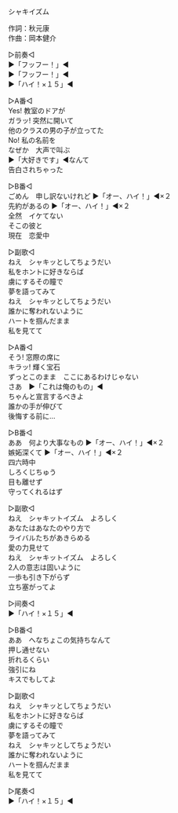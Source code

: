 シャキイズム  
  
作詞：秋元康  
作曲：岡本健介  
  
▷前奏◁  
▶「フッフー！」◀  
▶「フッフー！」◀   
▶「ハイ！×１５」◀   
  
▷A番◁  
Yes! 教室のドアが  
ガラッ! 突然に開いて  
他のクラスの男の子が立ってた  
No! 私の名前を  
なぜか　大声で叫ぶ  
▶「大好きです」◀なんて  
告白されちゃった  
  
▷B番◁  
ごめん　申し訳ないけれど ▶「オー、ハイ！」◀×２   
先約があるの ▶「オー、ハイ！」◀×２   
全然　イケてない  
そこの彼と  
現在　恋愛中  
  
▷副歌◁  
ねえ　シャキッとしてちょうだい  
私をホントに好きならば  
虜にするその瞳で  
夢を語ってみて  
ねえ　シャキッとしてちょうだい  
誰かに奪われないように  
ハートを掴んだまま  
私を見てて  
  
▷A番◁  
そう! 窓際の席に  
キラッ! 輝く宝石  
ずっとこのまま　ここにあるわけじゃない  
さあ　▶「これは俺のもの」◀  
ちゃんと宣言するべきよ  
誰かの手が伸びて  
後悔する前に…  
  
▷B番◁  
ああ　何より大事なもの ▶「オー、ハイ！」◀×２   
嫉妬深くて ▶「オー、ハイ！」◀×２   
四六時中  
しろくじちゅう  
目も離せず  
守ってくれるはず  
  
▷副歌◁  
ねえ　シャキットイズム　よろしく  
あなたはあなたのやり方で  
ライバルたちがあきらめる  
愛の力見せて  
ねえ　シャキットイズム　よろしく  
2人の意志は固いように  
一歩も引き下がらず  
立ち塞がってよ  
  
▷间奏◁  
▶「ハイ！×１５」◀   
  
▷B番◁  
ああ　へなちょこの気持ちなんて  
押し通せない  
折れるくらい  
強引にね  
キスでもしてよ  
  
▷副歌◁  
ねえ　シャキッとしてちょうだい  
私をホントに好きならば  
虜にするその瞳で  
夢を語ってみて  
ねえ　シャキッとしてちょうだい  
誰かに奪われないように  
ハートを掴んだまま  
私を見てて  
  
▷尾奏◁  
▶「ハイ！×１５」◀  
